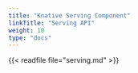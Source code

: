 ```yaml
---
title: "Knative Serving Component"
linkTitle: "Serving API"
weight: 10
type: "docs"
---
```


{{< readfile file="serving.md" >}}
